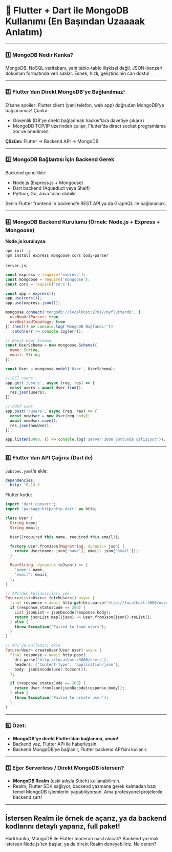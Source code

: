 
# 🚀 Flutter + Dart ile MongoDB Kullanımı (En Başından Uzaaaak Anlatım)

---

### 1️⃣ MongoDB Nedir Kanka?

MongoDB, NoSQL veritabanı, yani tablo-tablo ilişkisel değil, JSON-benzeri doküman formatında veri saklar. Esnek, hızlı, geliştiricinin can dostu!

---

### 2️⃣ Flutter’dan Direkt MongoDB’ye Bağlanılmaz!

Efsane spoiler: Flutter client (yani telefon, web app) doğrudan MongoDB’ye bağlanamaz! Çünkü:

* Güvenlik (DB’ye direkt bağlanmak hacker’lara davetiye çıkarır)
* MongoDB TCP/IP üzerinden çalışır, Flutter’da direct socket programlama zor ve önerilmez.

**Çözüm:** Flutter -> Backend API -> MongoDB

---

### 3️⃣ MongoDB Bağlantısı İçin Backend Gerek

Backend genellikle:

* Node.js (Express.js + Mongoose)
* Dart backend (Aqueduct veya Shelf)
* Python, Go, Java falan olabilir.

Senin Flutter frontend’in backend’e REST API ya da GraphQL ile bağlanacak.

---

### 4️⃣ MongoDB Backend Kurulumu (Örnek: Node.js + Express + Mongoose)

**Node.js kuruluysa:**

```bash
npm init -y
npm install express mongoose cors body-parser
```

`server.js`:

```js
const express = require('express');
const mongoose = require('mongoose');
const cors = require('cors');

const app = express();
app.use(cors());
app.use(express.json());

mongoose.connect('mongodb://localhost:27017/myflutterdb', {
  useNewUrlParser: true,
  useUnifiedTopology: true
}).then(() => console.log('MongoDB Bağlandı!'))
  .catch(err => console.log(err));

// Basit User Schema
const UserSchema = new mongoose.Schema({
  name: String,
  email: String
});

const User = mongoose.model('User', UserSchema);

// GET users
app.get('/users', async (req, res) => {
  const users = await User.find();
  res.json(users);
});

// POST user
app.post('/users', async (req, res) => {
  const newUser = new User(req.body);
  await newUser.save();
  res.json(newUser);
});

app.listen(3000, () => console.log('Server 3000 portunda çalışıyor'));
```

---

### 5️⃣ Flutter’dan API Çağrısı (Dart ile)

`pubspec.yaml`’e ekle:

```yaml
dependencies:
  http: ^0.13.5
```

Flutter kodu:

```dart
import 'dart:convert';
import 'package:http/http.dart' as http;

class User {
  String name;
  String email;

  User({required this.name, required this.email});

  factory User.fromJson(Map<String, dynamic> json) {
    return User(name: json['name'], email: json['email']);
  }

  Map<String, dynamic> toJson() => {
    'name': name,
    'email': email,
  };
}

// API’den kullanıcıları çek
Future<List<User>> fetchUsers() async {
  final response = await http.get(Uri.parse('http://localhost:3000/users'));
  if (response.statusCode == 200) {
    List jsonList = jsonDecode(response.body);
    return jsonList.map((json) => User.fromJson(json)).toList();
  } else {
    throw Exception('Failed to load users');
  }
}

// API’ye kullanıcı ekle
Future<User> createUser(User user) async {
  final response = await http.post(
    Uri.parse('http://localhost:3000/users'),
    headers: {'Content-Type': 'application/json'},
    body: jsonEncode(user.toJson()),
  );

  if (response.statusCode == 200) {
    return User.fromJson(jsonDecode(response.body));
  } else {
    throw Exception('Failed to create user');
  }
}
```

---

### 6️⃣ Özet:

* **MongoDB’ye direkt Flutter’dan bağlanma, aman!**
* Backend yaz, Flutter API ile haberleşsin.
* Backend MongoDB’ye bağlanır, Flutter backend API’sini kullanır.

---

### 7️⃣ Eğer Serverless / Direkt MongoDB istersen?

* **MongoDB Realm** (eski adıyla Stitch) kullanabilirsin.
* Realm, Flutter SDK sağlıyor, backend yazmana gerek kalmadan bazı temel MongoDB işlemlerini yapabiliyorsun. Ama profesyonel projelerde backend şart!

---

## İstersen Realm ile örnek de açarız, ya da backend kodlarını detaylı yaparız, full paket!

Hadi kanka, MongoDB ile Flutter maceran nasıl olacak? Backend yazmak istersen Node.js’ten başlar, ya da direkt Realm deneyebiliriz. Ne dersin?
